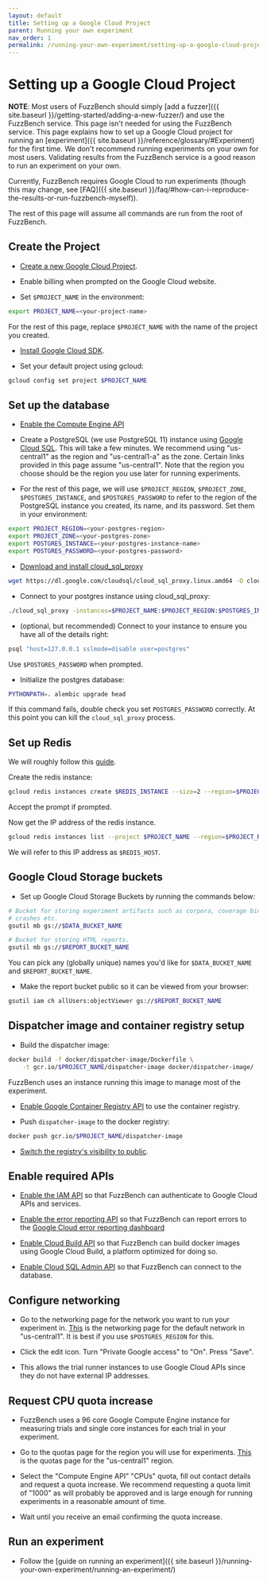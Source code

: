 ```yaml
---
layout: default
title: Setting up a Google Cloud Project
parent: Running your own experiment
nav_order: 1
permalink: /running-your-own-experiment/setting-up-a-google-cloud-project/
---
```


# Setting up a Google Cloud Project

**NOTE**: Most users of FuzzBench should simply [add a fuzzer]({{ site.baseurl
}}/getting-started/adding-a-new-fuzzer/) and use the FuzzBench service. This
page isn't needed for using the FuzzBench service. This page explains
how to set up a Google Cloud project for running an [experiment]({{ site.baseurl
}}/reference/glossary/#Experiment) for the first time. We don't recommend
running experiments on your own for most users. Validating results from the
FuzzBench service is a good reason to run an experiment on your own.

Currently, FuzzBench requires Google Cloud to run experiments (though this may
change, see
[FAQ]({{ site.baseurl }}/faq/#how-can-i-reproduce-the-results-or-run-fuzzbench-myself)).

The rest of this page will assume all commands are run from the root of
FuzzBench.

## Create the Project

* [Create a new Google Cloud Project](https://console.cloud.google.com/projectcreate).

* Enable billing when prompted on the Google Cloud website.

* Set `$PROJECT_NAME` in the environment:

```bash
export PROJECT_NAME=<your-project-name>
```

For the rest of this page, replace `$PROJECT_NAME` with the name of the
project you created.

* [Install Google Cloud SDK](https://cloud.google.com/sdk/install).

* Set your default project using gcloud:

```bash
gcloud config set project $PROJECT_NAME
```

## Set up the database

* [Enable the Compute Engine API](https://console.cloud.google.com/apis/library/compute.googleapis.com?q=compute%20engine)

* Create a PostgreSQL (we use PostgreSQL 11) instance using
[Google Cloud SQL](https://console.cloud.google.com/sql/create-instance-postgres).
This will take a few minutes.
We recommend using "us-central1" as the region and "us-central1-a" as the zone.
Certain links provided in this page assume "us-central1".
Note that the region you choose should be the region you use later for running
experiments.

* For the rest of this page, we will use `$PROJECT_REGION`, `$PROJECT_ZONE`,
`$POSTGRES_INSTANCE`, and `$POSTGRES_PASSWORD` to refer to the region of the
PostgreSQL instance you created, its name, and its password. Set them in your
environment:

```bash
export PROJECT_REGION=<your-postgres-region>
export PROJECT_ZONE=<your-postgres-zone>
export POSTGRES_INSTANCE=<your-postgres-instance-name>
export POSTGRES_PASSWORD=<your-postgres-password>
```

* [Download and install cloud_sql_proxy](https://cloud.google.com/sql/docs/postgres/sql-proxy)

```bash
wget https://dl.google.com/cloudsql/cloud_sql_proxy.linux.amd64 -O cloud_sql_proxy
```

* Connect to your postgres instance using cloud_sql_proxy:

```bash
./cloud_sql_proxy -instances=$PROJECT_NAME:$PROJECT_REGION:$POSTGRES_INSTANCE=tcp:5432
```

* (optional, but recommended) Connect to your instance to ensure you
   have all of the details right:

```bash
psql "host=127.0.0.1 sslmode=disable user=postgres"
```

Use `$POSTGRES_PASSWORD` when prompted.

* Initialize the postgres database:

```bash
PYTHONPATH=. alembic upgrade head
```

If this command fails, double check you set `POSTGRES_PASSWORD` correctly.
At this point you can kill the `cloud_sql_proxy` process.

## Set up Redis

We will roughly follow this
[guide](https://cloud.google.com/memorystore/docs/redis/creating-managing-instances).

Create the redis instance:

```bash
gcloud redis instances create $REDIS_INSTANCE --size=2 --region=$PROJECT_REGION
```

Accept the prompt if prompted.

Now get the IP address of the redis instance.

```bash
gcloud redis instances list --project $PROJECT_NAME --region=$PROJECT_REGION
```

We will refer to this IP address as `$REDIS_HOST`.

## Google Cloud Storage buckets

* Set up Google Cloud Storage Buckets by running the commands below:

```bash
# Bucket for storing experiment artifacts such as corpora, coverage binaries,
# crashes etc.
gsutil mb gs://$DATA_BUCKET_NAME

# Bucket for storing HTML reports.
gsutil mb gs://$REPORT_BUCKET_NAME
```

You can pick any (globally unique) names you'd like for `$DATA_BUCKET_NAME` and
`$REPORT_BUCKET_NAME`.

* Make the report bucket public so it can be viewed from your browser:

```bash
gsutil iam ch allUsers:objectViewer gs://$REPORT_BUCKET_NAME
```

## Dispatcher image and container registry setup

* Build the dispatcher image:

```bash
docker build -f docker/dispatcher-image/Dockerfile \
    -t gcr.io/$PROJECT_NAME/dispatcher-image docker/dispatcher-image/
```

FuzzBench uses an instance running this image to manage most of the experiment.

* [Enable Google Container Registry API](https://console.cloud.google.com/apis/api/containerregistry.googleapis.com/overview)
to use the container registry.

* Push `dispatcher-image` to the docker registry:

```bash
docker push gcr.io/$PROJECT_NAME/dispatcher-image
```

* [Switch the registry's visibility to public](https://console.cloud.google.com/gcr/settings).

## Enable required APIs

* [Enable the IAM API](https://console.cloud.google.com/apis/api/iam.googleapis.com/landing)
so that FuzzBench can authenticate to Google Cloud APIs and services.

* [Enable the error reporting API](https://console.cloud.google.com/apis/library/clouderrorreporting.googleapis.com)
so that FuzzBench can report errors to the
[Google Cloud error reporting dashboard](https://console.cloud.google.com/errors)

* [Enable Cloud Build API](https://console.cloud.google.com/apis/library/cloudbuild.googleapis.com)
so that FuzzBench can build docker images using Google Cloud Build, a platform
optimized for doing so.

* [Enable Cloud SQL Admin API](https://console.cloud.google.com/apis/library/sqladmin.googleapis.com)
so that FuzzBench can connect to the database.

## Configure networking

* Go to the networking page for the network you want to run your experiment in.
[This](https://console.cloud.google.com/networking/subnetworks/details/us-central1/default)
is the networking page for the default network in "us-central1". It is best if
you use `$POSTGRES_REGION` for this.

* Click the edit icon. Turn "Private Google access" to "On". Press "Save".

* This allows the trial runner instances to use Google Cloud APIs since they do
  not have external IP addresses.

## Request CPU quota increase

* FuzzBench uses a 96 core Google Compute Engine instance for measuring trials
and single core instances for each trial in your experiment.

* Go to the quotas page for the region you will use for experiments.
[This](https://console.cloud.google.com/iam-admin/quotas?location=us-central1)
is the quotas page for the "us-central1" region.

* Select the "Compute Engine API" "CPUs" quota, fill out contact details and
request a quota increase. We recommend requesting a quota limit of "1000" as
will probably be approved and is large enough for running experiments in a
reasonable amount of time.

* Wait until you receive an email confirming the quota increase.

## Run an experiment

* Follow the [guide on running an experiment]({{ site.baseurl }}/running-your-own-experiment/running-an-experiment/)
